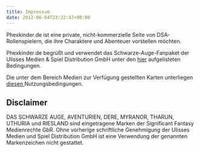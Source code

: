 ```yaml
---
title: Impressum
date: 2012-06-04T23:22:47+00:00
---
```


Phexkinder.de ist eine private, nicht-kommerzielle Seite von DSA-Rollenspielern, die ihre Charaktere und Abenteuer vorstellen möchten.

Phexkinder.de begrüßt und verwendet das Schwarze-Auge-Fanpaket der Ulisses Medien & Spiel Distribution GmbH unter den <a href="http://www.ulisses-spiele.de/sortiment/rollenspiele/das-schwarze-auge/informationen-zu-das-schwarze-auge/fanrichtlinien/" target="_blank">hier</a> aufgelisteten Bedingungen.

Die unter dem Bereich Medien zur Verfügung gestellten Karten unterliegen <a href="http://www.ulisses-spiele.de/sortiment/rollenspiele/das-schwarze-auge/informationen-zu-das-schwarze-auge/fan-und-kartenpaket/gebrauchsanleitung/" target="_blank">diesen </a>Nutzungsbedingungen.

## Disclaimer

DAS SCHWARZE AUGE, AVENTURIEN, DERE, MYRANOR, THARUN, UTHURIA und RIESLAND sind eingetragene Marken der Significant Fantasy Medienrechte GbR. Ohne vorherige schriftliche Genehmigung der Ulisses Medien und Spiel Distribution GmbH ist eine Verwendung der genannten Markenzeichen nicht gestattet.
